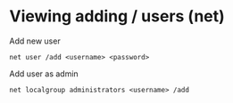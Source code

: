 # Viewing adding / users (net)
Add new user

`net user /add <username> <password>`

Add user as admin

`net localgroup administrators <username> /add`